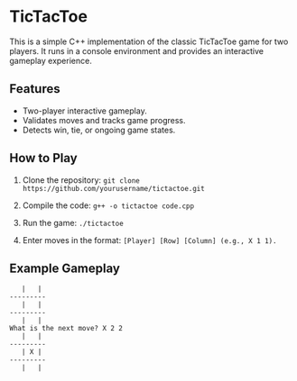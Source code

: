# TicTacToe

This is a simple C++ implementation of the classic TicTacToe game for two players. It runs in a console environment and provides an interactive gameplay experience.

## Features

- Two-player interactive gameplay.
- Validates moves and tracks game progress.
- Detects win, tie, or ongoing game states.

## How to Play

1. Clone the repository:
`git clone https://github.com/yourusername/tictactoe.git`

2. Compile the code:
`g++ -o tictactoe code.cpp`

4. Run the game:
`./tictactoe`

5. Enter moves in the format: `[Player] [Row] [Column] (e.g., X 1 1).`

## Example Gameplay
```
   |   |  
---------
   |   |  
---------
   |   |  
What is the next move? X 2 2
   |   |  
---------
   | X |  
---------
   |   |
```
